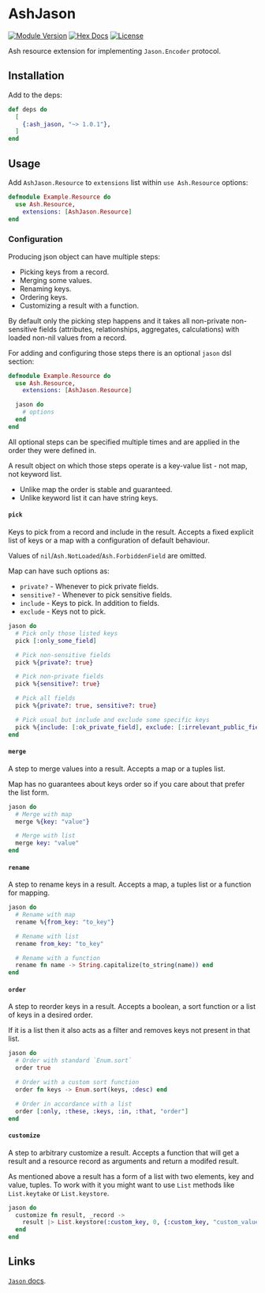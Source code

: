 # AshJason

[![Module Version](https://img.shields.io/hexpm/v/ash_jason)](https://hex.pm/packages/ash_jason)
[![Hex Docs](https://img.shields.io/badge/hex-docs-lightgreen)](https://hexdocs.pm/ash_jason/)
[![License](https://img.shields.io/hexpm/l/ash_jason)](https://github.com/vonagam/ash_jason/blob/master/LICENSE.md)

Ash resource extension for implementing `Jason.Encoder` protocol.

## Installation

Add to the deps:

```elixir
def deps do
  [
    {:ash_jason, "~> 1.0.1"},
  ]
end
```

## Usage

Add `AshJason.Resource` to `extensions` list within `use Ash.Resource` options:

```elixir
defmodule Example.Resource do
  use Ash.Resource,
    extensions: [AshJason.Resource]
end
```

### Configuration

Producing json object can have multiple steps:
- Picking keys from a record.
- Merging some values.
- Renaming keys.
- Ordering keys.
- Customizing a result with a function.

By default only the picking step happens and it takes all non-private non-sensitive fields
(attributes, relationships, aggregates, calculations) with loaded non-nil values from a record.

For adding and configuring those steps there is an optional `jason` dsl section:

```elixir
defmodule Example.Resource do
  use Ash.Resource,
    extensions: [AshJason.Resource]

  jason do
    # options
  end
end
```

All optional steps can be specified multiple times and are applied in the order they were defined in.

A result object on which those steps operate is a key-value list - not map, not keyword list.
- Unlike map the order is stable and guaranteed.
- Unlike keyword list it can have string keys.

#### `pick`

Keys to pick from a record and include in the result.
Accepts a fixed explicit list of keys or a map with a configuration of default behaviour.

Values of `nil`/`Ash.NotLoaded`/`Ash.ForbiddenField` are omitted.

Map can have such options as:
- `private?` - Whenever to pick private fields.
- `sensitive?` - Whenever to pick sensitive fields.
- `include` - Keys to pick. In addition to fields.
- `exclude` - Keys not to pick.

```elixir
jason do
  # Pick only those listed keys
  pick [:only_some_field]

  # Pick non-sensitive fields
  pick %{private?: true}

  # Pick non-private fields
  pick %{sensitive?: true}

  # Pick all fields
  pick %{private?: true, sensitive?: true}

  # Pick usual but include and exclude some specific keys
  pick %{include: [:ok_private_field], exclude: [:irrelevant_public_field]}
end
```

#### `merge`

A step to merge values into a result.
Accepts a map or a tuples list.

Map has no guarantees about keys order so if you care about that prefer the list form.

```elixir
jason do
  # Merge with map
  merge %{key: "value"}

  # Merge with list
  merge key: "value"
end
```

#### `rename`

A step to rename keys in a result.
Accepts a map, a tuples list or a function for mapping.

```elixir
jason do
  # Rename with map
  rename %{from_key: "to_key"}

  # Rename with list
  rename from_key: "to_key"

  # Rename with a function
  rename fn name -> String.capitalize(to_string(name)) end
end
```

#### `order`

A step to reorder keys in a result.
Accepts a boolean, a sort function or a list of keys in a desired order.

If it is a list then it also acts as a filter and removes keys not present in that list.

```elixir
jason do
  # Order with standard `Enum.sort`
  order true

  # Order with a custom sort function
  order fn keys -> Enum.sort(keys, :desc) end

  # Order in accordance with a list
  order [:only, :these, :keys, :in, :that, "order"]
end
```

#### `customize`

A step to arbitrary customize a result.
Accepts a function that will get a result and a resource record as arguments and return a modifed result.

As mentioned above a result has a form of a list with two elements, key and value, tuples.
To work with it you might want to use `List` methods like `List.keytake` or `List.keystore`.

```elixir
jason do
  customize fn result, _record ->
    result |> List.keystore(:custom_key, 0, {:custom_key, "custom_value"})
  end
end
```

## Links

[`Jason` docs](https://hexdocs.pm/jason).

